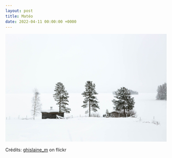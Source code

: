 ```yaml
---
layout: post
title: Matéo
date: 2022-04-11 00:00:00 +0000
---
```


![Matéo](/images/2022-04-11.jpg)

Crédits: [ghislaine_m](https://www.flickr.com/people/ghislaine_m/) on flickr
